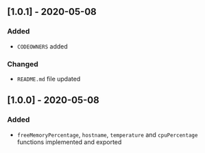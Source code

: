 ## [1.0.1] - 2020-05-08

### Added

- `CODEOWNERS` added

### Changed

- `README.md` file updated

## [1.0.0] - 2020-05-08

### Added

- `freeMemoryPercentage`, `hostname`, `temperature` and `cpuPercentage` functions implemented and exported